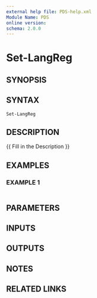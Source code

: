 ```yaml
---
external help file: PDS-help.xml
Module Name: PDS
online version:
schema: 2.0.0
---
```


# Set-LangReg

## SYNOPSIS

## SYNTAX

```
Set-LangReg
```

## DESCRIPTION
{{ Fill in the Description }}

## EXAMPLES

### EXAMPLE 1
```

```

## PARAMETERS

## INPUTS

## OUTPUTS

## NOTES

## RELATED LINKS
